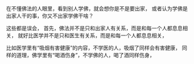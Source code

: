 在不懂佛法的人眼里，看到别人学佛，就会想你是不是要出家，
或者认为学佛是出家人干的事，你又不出家学佛干啥？

这些都是误会，
首先，佛法并不是只和出家人有关系，而是和每一个人都息息相关，
就好比医学并不是只和医生有关系，而是和每一个人都息息相关，

比如医学里有“吸烟有害健康”的内容，不学医的人，吸烟了同样会有害健康，
同样的道理，佛学里有“喝酒伤身”，不学佛的人，喝了酒同样伤身，